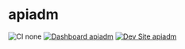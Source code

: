 # apiadm

![CI none](https://img.shields.io/badge/ci-none-orange.svg)
[![Dashboard apiadm](https://img.shields.io/badge/dashboard-apiadm-yellow.svg)](https://dashboard.pantheon.io/sites/e33d635e-a400-4994-a705-236440641f01#dev/code)
[![Dev Site apiadm](https://img.shields.io/badge/site-apiadm-blue.svg)](http://dev-apiadm.pantheonsite.io/)